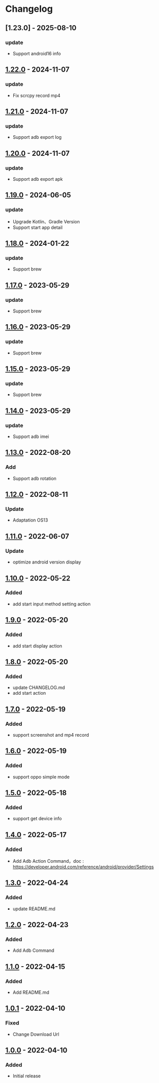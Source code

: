 # Changelog

## [1.23.0] - 2025-08-10

### update
- Support android16 info

## [1.22.0] - 2024-11-07

### update
- Fix scrcpy record mp4

## [1.21.0] - 2024-11-07

### update
- Support adb export log

## [1.20.0] - 2024-11-07

### update
- Support adb export apk

## [1.19.0] - 2024-06-05

### update
- Upgrade Kotlin、Gradle Version
- Support start app detail 

## [1.18.0] - 2024-01-22

### update
- Support brew


## [1.17.0] - 2023-05-29

### update
- Support brew


## [1.16.0] - 2023-05-29

### update
- Support brew


## [1.15.0] - 2023-05-29

### update
- Support brew

## [1.14.0] - 2023-05-29

### update
- Support adb imei

## [1.13.0] - 2022-08-20

### Add
- Support adb rotation

## [1.12.0] - 2022-08-11

### Update
- Adaptation OS13

## [1.11.0] - 2022-06-07

### Update
- optimize android version display

## [1.10.0] - 2022-05-22

### Added
- add start input method setting action

## [1.9.0] - 2022-05-20

### Added
- add start display action

## [1.8.0] - 2022-05-20

### Added
- update CHANGELOG.md
- add start action

## [1.7.0] - 2022-05-19

### Added
- support screenshot and mp4 record

## [1.6.0] - 2022-05-19

### Added
- support oppo simple mode

## [1.5.0] - 2022-05-18

### Added
- support get device info

## [1.4.0] - 2022-05-17

### Added
- Add Adb Action Command，doc : https://developer.android.com/reference/android/provider/Settings

## [1.3.0] - 2022-04-24

### Added
- update README.md


## [1.2.0] - 2022-04-23

### Added
- Add Adb Command

## [1.1.0] - 2022-04-15

### Added
- Add README.md

## [1.0.1] - 2022-04-10

### Fixed

- Change Download Url

## [1.0.0] - 2022-04-10

### Added

- Initial release


[1.0.0]: https://github.com/ilpanda/rabbit/releases/tag/1.0.0
[1.0.1]: https://github.com/ilpanda/rabbit/releases/tag/1.0.1
[1.1.0]: https://github.com/ilpanda/rabbit/releases/tag/1.1.0
[1.2.0]: https://github.com/ilpanda/rabbit/releases/tag/1.2.0
[1.3.0]: https://github.com/ilpanda/rabbit/releases/tag/1.3.0
[1.4.0]: https://github.com/ilpanda/rabbit/releases/tag/1.4.0
[1.5.0]: https://github.com/ilpanda/rabbit/releases/tag/1.5.0
[1.6.0]: https://github.com/ilpanda/rabbit/releases/tag/1.6.0
[1.7.0]: https://github.com/ilpanda/rabbit/releases/tag/1.7.0
[1.8.0]: https://github.com/ilpanda/rabbit/releases/tag/1.8.0
[1.9.0]: https://github.com/ilpanda/rabbit/releases/tag/1.9.0
[1.10.0]: https://github.com/ilpanda/rabbit/releases/tag/1.10.0
[1.11.0]: https://github.com/ilpanda/rabbit/releases/tag/1.11.0
[1.12.0]: https://github.com/ilpanda/rabbit/releases/tag/1.12.0
[1.13.0]: https://github.com/ilpanda/rabbit/releases/tag/1.13.0
[1.14.0]: https://github.com/ilpanda/rabbit/releases/tag/1.14.0
[1.15.0]: https://github.com/ilpanda/rabbit/releases/tag/1.15.0
[1.16.0]: https://github.com/ilpanda/rabbit/releases/tag/1.16.0
[1.17.0]: https://github.com/ilpanda/rabbit/releases/tag/1.17.0
[1.18.0]: https://github.com/ilpanda/rabbit/releases/tag/1.18.0
[1.19.0]: https://github.com/ilpanda/rabbit/releases/tag/1.19.0
[1.20.0]: https://github.com/ilpanda/rabbit/releases/tag/1.20.0
[1.21.0]: https://github.com/ilpanda/rabbit/releases/tag/1.21.0
[1.22.0]: https://github.com/ilpanda/rabbit/releases/tag/1.22.0
